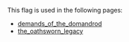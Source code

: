 This flag is used in the following pages:
 - [demands_of_the_domandrod](../events/demands_of_the_domandrod.md)
 - [the_oathsworn_legacy](../events/the_oathsworn_legacy.md)
